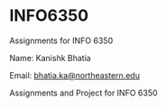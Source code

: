 # INFO6350
Assignments for INFO 6350

Name: Kanishk Bhatia

Email: bhatia.ka@northeastern.edu

Assignments and Project for INFO 6350
